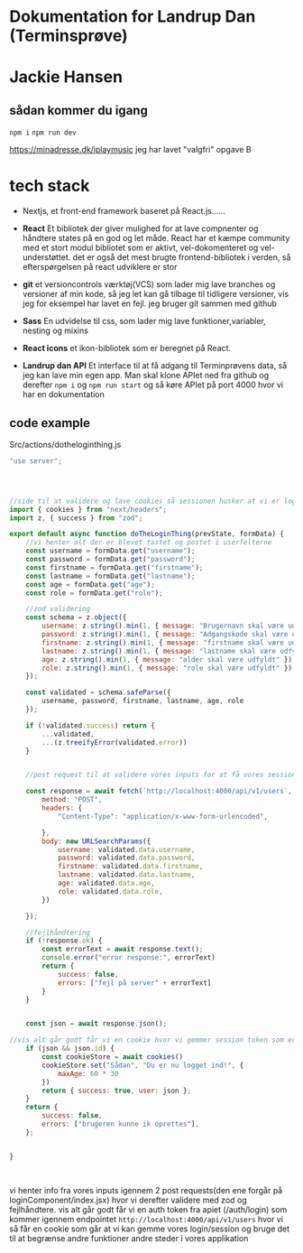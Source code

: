 # Dokumentation for Landrup Dan (Terminsprøve)
# Jackie Hansen
## sådan kommer du igang
`npm i`
`npm run dev`
 
https://minadresse.dk/iplaymusic
jeg har lavet "valgfri" opgave B
 
 
 
 
# tech stack
* Nextjs, et front-end framework baseret på React.js......
* **React** Et bibliotek der giver mulighed for at lave compnenter
og håndtere states på en god og let måde. React har et kæmpe community
med et stort modul bibliotet som er aktivt, vel-dokomenteret og vel-understøttet.
det er også det mest brugte frontend-bibliotek i verden, så efterspørgelsen på react udviklere er stor
 
* **git** et versioncontrols værktøj(VCS) som lader mig lave branches og versioner
af min kode, så jeg let kan gå tilbage til tidligere versioner,
vis jeg for eksempel har lavet en fejl. jeg bruger git sammen med github
 

* **Sass**
En udvidelse til css, som lader mig lave funktioner,variabler, nesting og mixins
* **React icons**
et ikon-bibliotek som er beregnet på React.
 
* **Landrup dan API**
Et interface til at få adgang til Terminprøvens data, så
jeg kan lave min egen app. Man skal klone APIet ned fra github og derefter `npm i` og `npm run start` og så køre APIet på port 4000 hvor vi har en dokumentation
 
 
 
 
 
## code example
Src/actions/dotheloginthing.js
```jsx
"use server";




//side til at validere og lave cookies så sessionen husker at vi er logget ind
import { cookies } from "next/headers";
import z, { success } from "zod";

export default async function doTheLoginThing(prevState, formData) {
    //vi henter alt der er blevet tastet og postet i userfelterne
    const username = formData.get("username");
    const password = formData.get("password");
    const firstname = formData.get("firstname");
    const lastname = formData.get("lastname");
    const age = formData.get("age");
    const role = formData.get("role");

    //zod validering
    const schema = z.object({
        username: z.string().min(1, { message: "Brugernavn skal være udfyldt" }),
        password: z.string().min(1, { message: "Adgangskode skal være udfyldt" }),
        firstname: z.string().min(1, { message: "firstname skal være udfyldt" }),
        lastname: z.string().min(1, { message: "lastname skal være udfyldt" }),
        age: z.string().min(1, { message: "alder skal være udfyldt" }),
        role: z.string().min(1, { message: "role skal være udfyldt" })
    });

    const validated = schema.safeParse({
        username, password, firstname, lastname, age, role
    });

    if (!validated.success) return {
        ...validated,
        ...(z.treeifyError(validated.error))
    }


    //post request til at validere vores inputs for at få vores session/auth token fra apiet (/auth/login)

    const response = await fetch(`http://localhost:4000/api/v1/users`, {
        method: "POST",
        headers: {
            "Content-Type": "application/x-www-form-urlencoded",

        },
        body: new URLSearchParams({
            username: validated.data.username,
            password: validated.data.password,
            firstname: validated.data.firstname,
            lastname: validated.data.lastname,
            age: validated.data.age,
            role: validated.data.role,
        })

    });

    //fejlhåndtering
    if (!response.ok) {
        const errorText = await response.text();
        console.error("error response:", errorText)
        return {
            success: false,
            errors: ["fejl på server" + errorText]
        }
    }


    const json = await response.json();

//vis alt går godt får vi en cookie hvor vi gemmer session token som er kaldt (json)
    if (json && json.id) {
        const cookieStore = await cookies()
        cookieStore.set("Sådan", "Du er nu logget ind!", {
            maxAge: 60 * 30
        })
        return { success: true, user: json };
    }
    return {
        success: false,
        errors: ["brugeren kunne ik oprettes"],
    };


}
 
 
```
 
   vi henter info fra vores inputs igennem 2 post requests(den ene forgår  på loginComponent/index.jsx) hvor vi derefter validere med zod og fejlhåndtere. 
   vis alt går godt får vi en auth token fra apiet (/auth/login) som kommer igennem endpointet `http://localhost:4000/api/v1/users` hvor vi så får en cookie
   som går at vi kan gemme vores login/session og bruge det til at begrænse andre funktioner andre steder i vores applikation